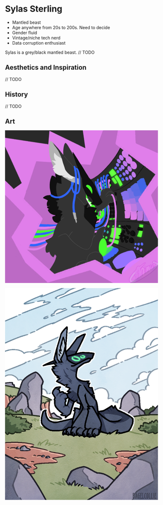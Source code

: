 # Sylas Sterling

- Mantled beast
- Age anywhere from 20s to 200s. Need to decide
- Gender fluid
- Vintage/niche tech nerd
- Data corruption enthusiast

Sylas is a grey/black mantled beast. // TODO

## Aesthetics and Inspiration

 // TODO

## History

 // TODO

## Art

![Art of Sylas by dividedanimus](../imgs/sylas/dividedanimus.png)

![Art of Sylas by bagelcollie](../imgs/sylas/bagelcollie.png)
